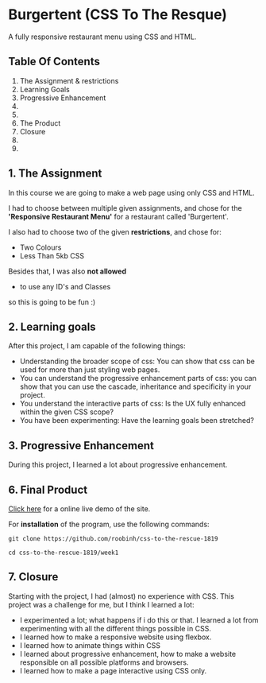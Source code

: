 # Burgertent (CSS To The Resque)
A fully responsive restaurant menu using CSS and HTML.

## Table Of Contents
1. The Assignment & restrictions
2. Learning Goals
3. Progressive Enhancement
4. 
5. 
6. The Product
7. Closure
8. 
9. 

## 1. The Assignment
In this course we are going to make a web page using only CSS and HTML. 

I had to choose between multiple given assignments, and chose for the **'Responsive Restaurant Menu'** for a restaurant called 'Burgertent'.

I also had to choose two of the given **restrictions**, and chose for: 
- Two Colours
- Less Than 5kb CSS

Besides that, I was also **not allowed** 
- to use any ID's and Classes

so this is going to be fun :)

## 2. Learning goals
After this project, I am capable of the following things:

- Understanding the broader scope of css: You can show that css can be used for more than just styling web pages.
- You can understand the progressive enhancement parts of css: you can show that you can use the cascade, inheritance and specificity in your project. 
- You understand the interactive parts of css: Is the UX fully enhanced within the given CSS scope?
- You have been experimenting: Have the learning goals been stretched?

## 3. Progressive Enhancement
During this project, I learned a lot about progressive enhancement.




## 6. Final Product
[Click here](linkje) for a online live demo of the site.

For **installation** of the program, use the following commands:
```
git clone https://github.com/roobinh/css-to-the-rescue-1819

cd css-to-the-rescue-1819/week1
```

## 7. Closure
Starting with the project, I had (almost) no experience with CSS. This project was a challenge for me, but I think I learned a lot:
- I experimented a lot; what happens if i do this or that. I learned a lot from experimenting with all the different things possible in CSS.
- I learned how to make a responsive website using flexbox.
- I learned how to animate things within CSS
- I learned about progressive enhancement, how to make a website responsible on all possible platforms and browsers.
- I learned how to make a page interactive using CSS only.
